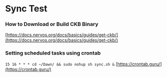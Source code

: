 # Sync Test

### How to Download or Build CKB Binary
[https://docs.nervos.org/docs/basics/guides/get-ckb/](https://docs.nervos.org/docs/basics/guides/get-ckb/)

### Setting scheduled tasks using crontab

`
15 16 * * * cd ~/Dawn/ && sudo nohup sh sync.sh &
`
[https://crontab.guru/](https://crontab.guru/)

